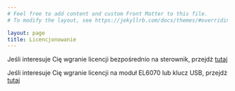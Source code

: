```yaml
---
# Feel free to add content and custom Front Matter to this file.
# To modify the layout, see https://jekyllrb.com/docs/themes/#overriding-theme-defaults

layout: page
title: Licencjonowanie
---
```


Jeśli interesuje Cię wgranie licencji bezpośrednio na sterownik, przejdż [tutaj](/target/)


Jeśli interesuje Cię wgranie licencji na moduł EL6070 lub klucz USB, przejdż [tutaj](/dongle/)